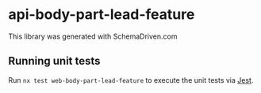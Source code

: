 
# api-body-part-lead-feature

This library was generated with SchemaDriven.com

## Running unit tests

Run `nx test web-body-part-lead-feature` to execute the unit tests via [Jest](https://jestjs.io).

